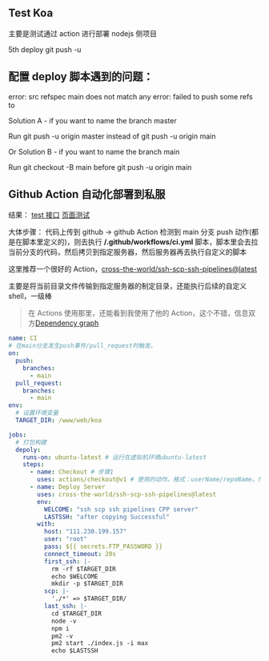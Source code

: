 ## Test Koa

主要是测试通过 action 进行部署 nodejs 侧项目

5th deploy
git push -u

## 配置 deploy 脚本遇到的问题：

error: src refspec main does not match any
error: failed to push some refs to

Solution A - if you want to name the branch master

Run git push -u origin master instead of git push -u origin main

Or Solution B - if you want to name the branch main

Run git checkout -B main before git push -u origin main

## Github Action 自动化部署到私服

结果：
[test 接口](http://111.230.199.157/api/koa/data)
[页面测试](http://111.230.199.157/api/koa/test)

大体步骤：
代码上传到 github -> github Action 检测到 main 分支 push 动作(都是在脚本里定义的)，则去执行 **/.github/workflows/ci.yml** 脚本，脚本里会去拉当前分支的代码，然后拷贝到指定服务器，然后服务器再去执行自定义的脚本

这里推荐一个很好的 Action，[cross-the-world/ssh-scp-ssh-pipelines@latest](https://github.com/marketplace/actions/ssh-scp-ssh-pipelines)

主要是将当前目录文件传输到指定服务器的制定目录，还能执行后续的自定义 shell，一级棒

> 在 Actions 使用那里，还能看到我使用了他的 Action，这个不错，信息双方[Dependency graph](https://github.com/cross-the-world/ssh-scp-ssh-pipelines/network/dependents)

```yml
name: CI
# 在main分支发生push事件/pull_request时触发。
on:
  push:
    branches:
      - main
  pull_request:
    branches:
      - main
env:
  # 设置环境变量
  TARGET_DIR: /www/web/koa

jobs:
  # 打包构建
  depoly:
    runs-on: ubuntu-latest # 运行在虚拟机环境ubuntu-latest
    steps:
      - name: Checkout # 步骤1
        uses: actions/checkout@v1 # 使用的动作。格式：userName/repoName。作用：检出仓库，获取源码。 官方actions库：https://github.com/actions
      - name: Deploy Server
        uses: cross-the-world/ssh-scp-ssh-pipelines@latest
        env:
          WELCOME: "ssh scp ssh pipelines CPP server"
          LASTSSH: "after copying Successful"
        with:
          host: "111.230.199.157"
          user: "root"
          pass: ${{ secrets.FTP_PASSWORD }}
          connect_timeout: 20s
          first_ssh: |-
            rm -rf $TARGET_DIR
            echo $WELCOME
            mkdir -p $TARGET_DIR
          scp: |-
            './*' => $TARGET_DIR/
          last_ssh: |-
            cd $TARGET_DIR
            node -v
            npm i
            pm2 -v
            pm2 start ./index.js -i max
            echo $LASTSSH
```
